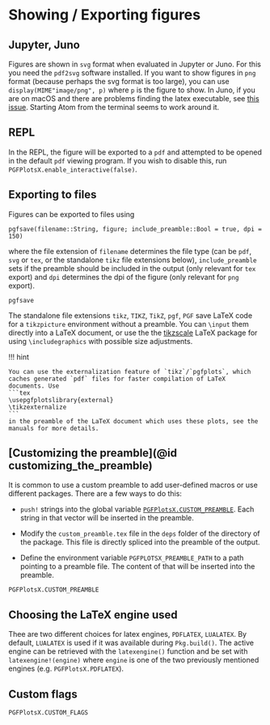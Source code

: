 #  Showing / Exporting figures

## Jupyter, Juno

Figures are shown in `svg` format when evaluated in Jupyter or Juno. For this you need the `pdf2svg` software installed. If you want to show figures in `png` format (because perhaps the svg format is too large), you can use `display(MIME"image/png", p)` where `p` is the figure to show. In Juno, if you are on macOS and there are problems finding the latex executable, see [this issue](https://github.com/atom/atom/issues/6956). Starting Atom from the terminal seems to work around it.

## REPL

In the REPL, the figure will be exported to a `pdf` and attempted to be opened in the default `pdf` viewing program. If you wish to disable this, run `PGFPlotsX.enable_interactive(false)`.

## Exporting to files

Figures can be exported to files using

```jlcon
pgfsave(filename::String, figure; include_preamble::Bool = true, dpi = 150)
```

where the file extension of `filename` determines the file type (can be `pdf`, `svg` or `tex`, or the standalone `tikz` file extensions below), `include_preamble` sets if the preamble should be included in the output (only relevant for `tex` export) and `dpi` determines the dpi of the figure (only relevant for `png` export).

```@docs
pgfsave
```

The standalone file extensions `tikz`, `TIKZ`, `TikZ`, `pgf`, `PGF` save LaTeX code for a `tikzpicture` environment without a preamble. You can `\input` them directly into a LaTeX document, or use the the [tikzscale](https://www.ctan.org/pkg/tikzscale) LaTeX package for using `\includegraphics` with possible size adjustments.

!!! hint

    You can use the externalization feature of `tikz`/`pgfplots`, which caches generated `pdf` files for faster compilation of LaTeX documents. Use
    ```tex
    \usepgfplotslibrary{external}
    \tikzexternalize
    ```
    in the preamble of the LaTeX document which uses these plots, see the manuals for more details.

## [Customizing the preamble](@id customizing_the_preamble)

It is common to use a custom preamble to add user-defined macros or use different packages.
There are a few ways to do this:

* `push!` strings into the global variable [`PGFPlotsX.CUSTOM_PREAMBLE`](@ref). Each string in that vector will be inserted in the preamble.

* Modify the `custom_preamble.tex` file in the `deps` folder of the directory of the package. This file is directly spliced into the preamble of the output.

* Define the environment variable `PGFPLOTSX_PREAMBLE_PATH` to a path pointing to a preamble file. The content of that will be inserted into the preamble.

```@docs
PGFPlotsX.CUSTOM_PREAMBLE
```

## Choosing the LaTeX engine used

Thee are two different choices for latex engines, `PDFLATEX`, `LUALATEX`.
By default, `LUALATEX` is used if it was available during `Pkg.build()`. The active engine can be retrieved with the `latexengine()` function and be set with `latexengine!(engine)` where `engine` is one of the two previously mentioned engines (e.g. `PGFPlotsX.PDFLATEX`).

## Custom flags

```@docs
PGFPlotsX.CUSTOM_FLAGS
```
